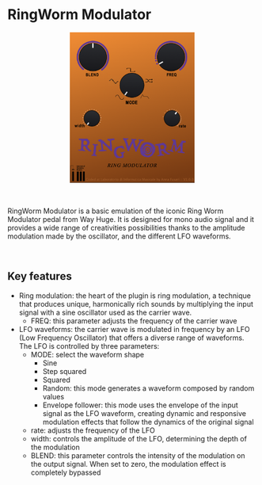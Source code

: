 # RingWorm Modulator


<p align="center">
    <img src="images/interface.png" alt="alt text" width="50%" height="50%">
</p>

<br>
<p> 
    RingWorm Modulator is a basic emulation of the iconic Ring Worm Modulator pedal from Way Huge. It is designed for mono audio signal and it provides a wide range of creativities possibilities thanks to the amplitude modulation made by the oscillator, and the different LFO waveforms. 
</p>

<br>

## Key features

<ul>
  <li>Ring modulation: the heart of the plugin is ring modulation, a technique that produces unique, harmonically rich sounds by multiplying the input signal with a sine oscillator used as the carrier wave.<br>
        <ul>
          <li>FREQ: this parameter adjusts the frequency of the carrier wave</li>
      </ul>
  </li>
  <li>LFO waveforms: the carrier wave is modulated in frequency by an LFO (Low Frequency Oscillator) that offers a diverse range of waveforms. <br>  The LFO is controlled by three parameters:
      <ul>
          <li>MODE: select the waveform shape
              <ul>
                  <li>Sine</li>
                  <li>Step squared</li>
                  <li>Squared</li>
                  <li>Random: this mode generates a waveform composed by random values</li>
                  <li>Envelope follower: this mode uses the envelope of the input signal as the LFO waveform, creating dynamic and responsive modulation effects that follow the dynamics of the original signal</li>
              </ul>
          </li>
          <li>rate: adjusts the frequency of the LFO</li>
          <li>width: controls the amplitude of the LFO, determining the depth of the modulation</li>
  </li>
  <li>BLEND: this parameter controls the intensity of the modulation on the output signal. When set to zero, the modulation effect is completely bypassed</li>
</ul> 
